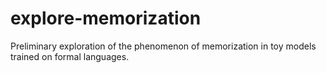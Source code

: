 # explore-memorization
Preliminary exploration of the phenomenon of memorization in toy models trained on formal languages.

